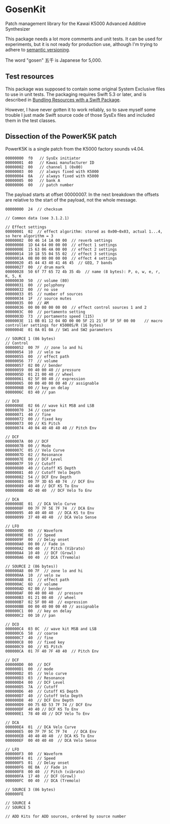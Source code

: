 # GosenKit

Patch management library for the Kawai K5000 Advanced Additive Synthesizer

This package needs a lot more comments and unit tests. It can be used for experiments, but it is not ready for production use,
although I'm trying to adhere to [semantic versioning](https://semver.org).

The word "gosen" 五千 is Japanese for 5,000.

## Test resources

This package was supposed to contain some original System Exclusive files to use in unit tests. 
The packaging requires Swift 5.3 or later, and is described in [Bundling Resources
with a Swift Package](https://developer.apple.com/documentation/swift_packages/bundling_resources_with_a_swift_package).

However, I have never gotten it to work reliably, so to save myself some trouble I just made 
Swift source code of those SysEx files and included them in the test classes.

## Dissection of the PowerK5K patch

PowerK5K is a single patch from the K5000 factory sounds v4.04.

    00000000  f0   // SysEx initiator
    00000001  40   // Kawai manufacturer ID
    00000002  00   // channel 1 (0x00)
    00000003  00   // always fixed with K5000
    00000004  0A   // always fixed with K5000
    00000005  00   // bank A
    00000006  00   // patch number
    
The payload starts at offset 00000007. In the next breakdown the offsets are
relative to the start of the payload, not the whole message.

    00000000  24  // checksum
    
    // Common data (see 3.1.2.1)
    
    // Effect settings
    00000001  02  // effect algorithm: stored as 0x00~0x03, actual 1...4, so here algorithm = 3
    00000002  00 46 14 1A 00 00  // reverb settings
    00000008  1D 64 64 00 00 00  // effect 1 settings
    0000000E  15 63 06 4A 00 00  // effect 2 settings
    00000014  10 18 55 04 55 02  // effect 3 settings
    0000001A  0B 00 00 00 00 00  // effect 4 settings
    00000020  45 44 43 40 41 46 45  // GEQ, 7 bands
    00000027  00  // drum mark
    00000028  50 6f 77 65 72 4b 35 4b  // name (8 bytes): P, o, w, e, r, K, 5, K
    00000030  50  // volume (80)
    00000031  00  // polyphony
    00000032  00  // no use
    00000033  05  // number of sources
    00000034  1F  // source mutes
    00000035  00  // AM
    00000036  00 00 00 00 00 00  // effect control sources 1 and 2
    0000003C  00  // portamento setting
    0000003D  73  // portamento speed (115)
    0000003E  11 0B 01 12 04 0D 00 00 5F 21 21 5F 5F 5F 00 00    // macro controller settings for K5000S/R (16 bytes)
    0000004E  01 0A 01 0A // SW1 and SW2 parameters
    
    // SOURCE 1 (86 bytes)
    // Control
    00000052  00 7F  // zone lo and hi
    00000054  10  // velo sw
    00000055  00  // effect path
    00000056  77  // volume
    00000057  02 00 // bender
    00000059  00 40 00 40 // pressure
    0000005D  01 21 00 40 // wheel
    00000061  02 5F 00 40 // expression
    00000065  00 00 40 00 00 40 // assignable
    0000006B  00 // key on delay
    0000006C  03 40 // pan
    
    // DCO
    0000006E  02 66 // wave kit MSB and LSB
    00000070  34 // coarse
    00000071  40 // fine
    00000072  00 // fixed key
    00000073  00 // KS Pitch
    00000074  40 04 40 40 40 40 // Pitch Env
    
    // DCF
    0000007A  00 // DCF
    0000007B  00 // Mode
    0000007C  05 // Velo Curve
    0000007D  02 // Resonance
    0000007E  00 // DCF Level
    0000007F  59 // Cutoff
    00000080  40 // Cutoff KS Depth
    00000081  40 // Cutoff Velo Depth
    00000082  54 // DCF Env Depth
    00000083  00 7F 3D 65 40 74  // DCF Env
    00000089  40 40 // DCF KS To Env
    0000008B  4D 40 40  // DCF Velo To Env
    
    // DCA
    0000008E  01  // DCA Velo Curve
    0000008F  00 7F 7F 5E 7F 74  // DCA Env
    00000095  40 40 40 40  // DCA KS to Env
    00000099  37 40 40 40  // DCA Velo Sense
    
    // LFO
    0000009D  00  // Waveform
    0000009E  03  // Speed
    0000009F  00  // Delay onset
    000000A0  00 00 // Fade in 
    000000A2  00 40  // Pitch (Vibrato)
    000000A4  10 40  // DCF (Growl)
    000000A6  00 40  // DCA (Tremolo)
    
    // SOURCE 2 (86 bytes))
    000000A8  00 7F  // zone lo and hi
    000000AA  10  // velo sw
    000000AB  01  // effect path
    000000AC  6D  // volume
    000000AD  02 00 // bender
    000000AF  00 40 00 40  // pressure
    000000B3  01 21 00 40  // wheel
    000000B7  02 5F 00 40  // expression
    000000BB  00 00 40 00 00 40 // assignable
    000000C1  00  // key on delay
    000000C2  00 10 // pan
    
    // DCO
    000000C4  03 0C  // wave kit MSB and LSB
    000000C6  58  // coarse
    000000C7  40  // fine
    000000C8  00  // fixed key
    000000C9  00  // KS Pitch
    000000CA  01 7F 40 7F 40 40  // Pitch Env
    
    // DCF
    000000D0  00  // DCF
    000000D1  00  // mode
    000000D2  05  // Velo curve
    000000D3  03  // Resonance
    000000D4  00  // DCF Level
    000000D5  7A  // Cutoff 
    000000D6  40  // Cutoff KS Depth
    000000D7  40  // Cutoff Velo Depth
    000000D8  40  // DCF Env Depth
    000000D9  00 75 6D 53 7F 74 // DCF Env
    000000DF  40 40 // DCF KS To Env
    000000E1  78 40 40 // DCF Velo To Env
    
    // DCA
    000000E4  01  // DCA Velo Curve
    000000E5  00 7F 7F 5C 7F 74   // DCA Env
    000000EB  40 40 40 40  // DCA KS To Env
    000000EF  00 40 40 40  // DCA Velo Sense
    
    // LFO
    000000F3  00  // Waveform
    000000F4  01  // Speed
    000000F5  01  // Delay onset
    000000F6  0E 0A  // Fade in
    000000F8  00 40  // Pitch (vibrato) 
    000000FA  17 40  // DCF (Growl)           
    000000FC  00 40  // DCA (Tremolo)
    
    // SOURCE 3 (86 bytes)
    000000FE
    
    // SOURCE 4
    // SOURCE 5
    
    // ADD Kits for ADD sources, ordered by source number
